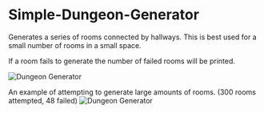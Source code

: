 # Simple-Dungeon-Generator
Generates a series of rooms connected by hallways. This is best used for a small number of rooms in a small space. 

If a room fails to generate the number of failed rooms will be printed.

![Dungeon Generator](https://user-images.githubusercontent.com/82299803/159111850-1f97b699-8608-409d-ae6b-a5864cbd7bd8.png)

An example of attempting to generate large amounts of rooms. (300 rooms attempted, 48 failed)
![Dungeon Generator](https://user-images.githubusercontent.com/82299803/159111930-66bb3890-1201-420e-a43e-baea8d4fc0e9.png)
